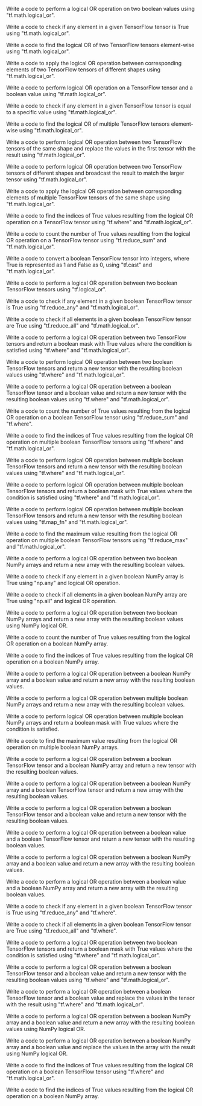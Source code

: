Write a code to perform a logical OR operation on two boolean values using "tf.math.logical_or".

Write a code to check if any element in a given TensorFlow tensor is True using "tf.math.logical_or".

Write a code to find the logical OR of two TensorFlow tensors element-wise using "tf.math.logical_or".

Write a code to apply the logical OR operation between corresponding elements of two TensorFlow tensors of different shapes using "tf.math.logical_or".

Write a code to perform logical OR operation on a TensorFlow tensor and a boolean value using "tf.math.logical_or".

Write a code to check if any element in a given TensorFlow tensor is equal to a specific value using "tf.math.logical_or".

Write a code to find the logical OR of multiple TensorFlow tensors element-wise using "tf.math.logical_or".

Write a code to perform logical OR operation between two TensorFlow tensors of the same shape and replace the values in the first tensor with the result using "tf.math.logical_or".

Write a code to perform logical OR operation between two TensorFlow tensors of different shapes and broadcast the result to match the larger tensor using "tf.math.logical_or".

Write a code to apply the logical OR operation between corresponding elements of multiple TensorFlow tensors of the same shape using "tf.math.logical_or".

Write a code to find the indices of True values resulting from the logical OR operation on a TensorFlow tensor using "tf.where" and "tf.math.logical_or".

Write a code to count the number of True values resulting from the logical OR operation on a TensorFlow tensor using "tf.reduce_sum" and "tf.math.logical_or".

Write a code to convert a boolean TensorFlow tensor into integers, where True is represented as 1 and False as 0, using "tf.cast" and "tf.math.logical_or".

Write a code to perform a logical OR operation between two boolean TensorFlow tensors using "tf.logical_or".

Write a code to check if any element in a given boolean TensorFlow tensor is True using "tf.reduce_any" and "tf.math.logical_or".

Write a code to check if all elements in a given boolean TensorFlow tensor are True using "tf.reduce_all" and "tf.math.logical_or".

Write a code to perform a logical OR operation between two TensorFlow tensors and return a boolean mask with True values where the condition is satisfied using "tf.where" and "tf.math.logical_or".

Write a code to perform logical OR operation between two boolean TensorFlow tensors and return a new tensor with the resulting boolean values using "tf.where" and "tf.math.logical_or".

Write a code to perform a logical OR operation between a boolean TensorFlow tensor and a boolean value and return a new tensor with the resulting boolean values using "tf.where" and "tf.math.logical_or".

Write a code to count the number of True values resulting from the logical OR operation on a boolean TensorFlow tensor using "tf.reduce_sum" and "tf.where".

Write a code to find the indices of True values resulting from the logical OR operation on multiple boolean TensorFlow tensors using "tf.where" and "tf.math.logical_or".

Write a code to perform logical OR operation between multiple boolean TensorFlow tensors and return a new tensor with the resulting boolean values using "tf.where" and "tf.math.logical_or".

Write a code to perform logical OR operation between multiple boolean TensorFlow tensors and return a boolean mask with True values where the condition is satisfied using "tf.where" and "tf.math.logical_or".

Write a code to perform logical OR operation between multiple boolean TensorFlow tensors and return a new tensor with the resulting boolean values using "tf.map_fn" and "tf.math.logical_or".

Write a code to find the maximum value resulting from the logical OR operation on multiple boolean TensorFlow tensors using "tf.reduce_max" and "tf.math.logical_or".

Write a code to perform a logical OR operation between two boolean NumPy arrays and return a new array with the resulting boolean values.

Write a code to check if any element in a given boolean NumPy array is True using "np.any" and logical OR operation.

Write a code to check if all elements in a given boolean NumPy array are True using "np.all" and logical OR operation.

Write a code to perform a logical OR operation between two boolean NumPy arrays and return a new array with the resulting boolean values using NumPy logical OR.

Write a code to count the number of True values resulting from the logical OR operation on a boolean NumPy array.

Write a code to find the indices of True values resulting from the logical OR operation on a boolean NumPy array.

Write a code to perform a logical OR operation between a boolean NumPy array and a boolean value and return a new array with the resulting boolean values.

Write a code to perform a logical OR operation between multiple boolean NumPy arrays and return a new array with the resulting boolean values.

Write a code to perform logical OR operation between multiple boolean NumPy arrays and return a boolean mask with True values where the condition is satisfied.

Write a code to find the maximum value resulting from the logical OR operation on multiple boolean NumPy arrays.

Write a code to perform a logical OR operation between a boolean TensorFlow tensor and a boolean NumPy array and return a new tensor with the resulting boolean values.

Write a code to perform a logical OR operation between a boolean NumPy array and a boolean TensorFlow tensor and return a new array with the resulting boolean values.

Write a code to perform a logical OR operation between a boolean TensorFlow tensor and a boolean value and return a new tensor with the resulting boolean values.

Write a code to perform a logical OR operation between a boolean value and a boolean TensorFlow tensor and return a new tensor with the resulting boolean values.

Write a code to perform a logical OR operation between a boolean NumPy array and a boolean value and return a new array with the resulting boolean values.

Write a code to perform a logical OR operation between a boolean value and a boolean NumPy array and return a new array with the resulting boolean values.

Write a code to check if any element in a given boolean TensorFlow tensor is True using "tf.reduce_any" and "tf.where".

Write a code to check if all elements in a given boolean TensorFlow tensor are True using "tf.reduce_all" and "tf.where".

Write a code to perform a logical OR operation between two boolean TensorFlow tensors and return a boolean mask with True values where the condition is satisfied using "tf.where" and "tf.math.logical_or".

Write a code to perform a logical OR operation between a boolean TensorFlow tensor and a boolean value and return a new tensor with the resulting boolean values using "tf.where" and "tf.math.logical_or".

Write a code to perform a logical OR operation between a boolean TensorFlow tensor and a boolean value and replace the values in the tensor with the result using "tf.where" and "tf.math.logical_or".

Write a code to perform a logical OR operation between a boolean NumPy array and a boolean value and return a new array with the resulting boolean values using NumPy logical OR.

Write a code to perform a logical OR operation between a boolean NumPy array and a boolean value and replace the values in the array with the result using NumPy logical OR.

Write a code to find the indices of True values resulting from the logical OR operation on a boolean TensorFlow tensor using "tf.where" and "tf.math.logical_or".

Write a code to find the indices of True values resulting from the logical OR operation on a boolean NumPy array.